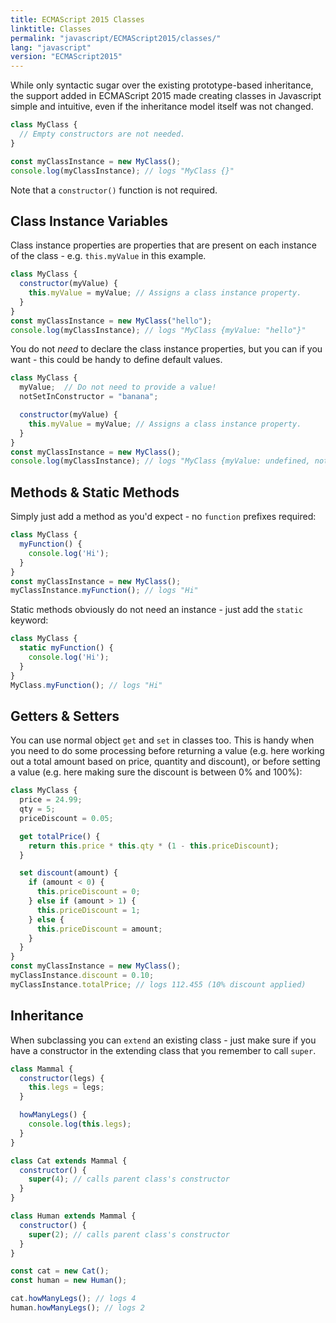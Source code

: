 ```yaml
---
title: ECMAScript 2015 Classes
linktitle: Classes
permalink: "javascript/ECMAScript2015/classes/"
lang: "javascript"
version: "ECMAScript2015"
---
```


While only syntactic sugar over the existing prototype-based inheritance, the
support added in ECMAScript 2015 made creating classes in Javascript simple
and intuitive, even if the inheritance model itself was not changed.


```javascript
class MyClass {
  // Empty constructors are not needed.
}

const myClassInstance = new MyClass();
console.log(myClassInstance); // logs "MyClass {}"
```
Note that a `constructor()` function is not required.

## Class Instance Variables

Class instance properties are properties that are present on each instance of
the class - e.g. `this.myValue` in this example.

```javascript
class MyClass {
  constructor(myValue) {
    this.myValue = myValue; // Assigns a class instance property.
  }
}
const myClassInstance = new MyClass("hello");
console.log(myClassInstance); // logs "MyClass {myValue: "hello"}"
```

You do not *need* to declare the class instance properties, but you can if you
want - this could be handy to define default values.

```javascript
class MyClass {
  myValue;  // Do not need to provide a value!
  notSetInConstructor = "banana";

  constructor(myValue) {
    this.myValue = myValue; // Assigns a class instance property.
  }
}
const myClassInstance = new MyClass();
console.log(myClassInstance); // logs "MyClass {myValue: undefined, notSetInConstructor: "banana"}"
```

## Methods & Static Methods

Simply just add a method as you'd expect - no `function` prefixes required:

```javascript
class MyClass {
  myFunction() {
    console.log('Hi');
  }
}
const myClassInstance = new MyClass();
myClassInstance.myFunction(); // logs "Hi"
```

Static methods obviously do not need an instance - just add the `static` keyword:

```javascript
class MyClass {
  static myFunction() {
    console.log('Hi');
  }
}
MyClass.myFunction(); // logs "Hi"
```

## Getters & Setters

You can use normal object `get` and `set` in classes too. This is handy when you
need to do some processing before returning a value (e.g. here working out a
total amount based on price, quantity and discount), or before setting a value
(e.g. here making sure the discount is between 0% and 100%):

```javascript
class MyClass {
  price = 24.99;
  qty = 5;
  priceDiscount = 0.05;

  get totalPrice() {
    return this.price * this.qty * (1 - this.priceDiscount);
  }

  set discount(amount) {
    if (amount < 0) {
      this.priceDiscount = 0;
    } else if (amount > 1) {
      this.priceDiscount = 1;
    } else {
      this.priceDiscount = amount;
    }
  }
}
const myClassInstance = new MyClass();
myClassInstance.discount = 0.10;
myClassInstance.totalPrice; // logs 112.455 (10% discount applied)
```

## Inheritance
When subclassing you can `extend` an existing class - just make sure if you have
a constructor in the extending class that you remember to call `super`.

```javascript
class Mammal {
  constructor(legs) {
    this.legs = legs;
  }

  howManyLegs() {
    console.log(this.legs);
  }
}

class Cat extends Mammal {
  constructor() {
    super(4); // calls parent class's constructor
  }
}

class Human extends Mammal {
  constructor() {
    super(2); // calls parent class's constructor
  }
}

const cat = new Cat();
const human = new Human();

cat.howManyLegs(); // logs 4
human.howManyLegs(); // logs 2

```

